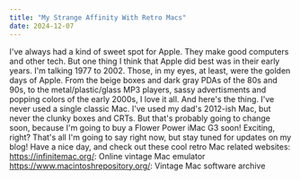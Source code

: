 ```yaml
---
title: "My Strange Affinity With Retro Macs"
date: 2024-12-07
---
```


I've always had a kind of sweet spot for Apple. They make good computers and other tech. But one thing I think that Apple did best was in their early years. I'm talking 1977 to 2002. Those, in my eyes, at least, were the golden days of Apple. From the beige boxes and dark gray PDAs of the 80s and 90s, to the metal/plastic/glass MP3 players, sassy advertisments and popping colors of the early 2000s, I love it all. And here's the thing. I've never used a single classic Mac. I've used my dad's 2012-ish Mac, but never the clunky boxes and CRTs. But that's probably going to change soon, because I'm going to buy a Flower Power iMac G3 soon! Exciting, right? That's all I'm going to say right now, but stay tuned for updates on my blog! Have a nice day, and check out these cool retro Mac related websites: 
https://infinitemac.org/: Online vintage Mac emulator
https://www.macintoshrepository.org/: Vintage Mac software archive
